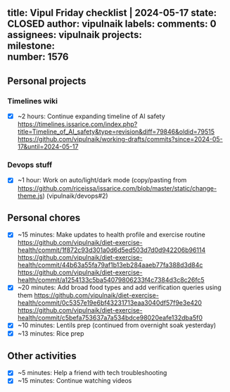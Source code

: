 title:	Vipul Friday checklist | 2024-05-17
state:	CLOSED
author:	vipulnaik
labels:	
comments:	0
assignees:	vipulnaik
projects:	
milestone:	
number:	1576
--
## Personal projects

### Timelines wiki

- [x] ~2 hours: Continue expanding timeline of AI safety https://timelines.issarice.com/index.php?title=Timeline_of_AI_safety&type=revision&diff=79846&oldid=79515 https://github.com/vipulnaik/working-drafts/commits?since=2024-05-17&until=2024-05-17

### Devops stuff

- [x] ~1 hour: Work on auto/light/dark mode (copy/pasting from https://github.com/riceissa/issarice.com/blob/master/static/change-theme.js) (vipulnaik/devops#2)

## Personal chores

- [x] ~15 minutes: Make updates to health profile and exercise routine https://github.com/vipulnaik/diet-exercise-health/commit/1f872c93d301a0d6d5ed503d7d0d942206b96114 https://github.com/vipulnaik/diet-exercise-health/commit/44b63a55fa79af1b13eb284aaeb77fa388d3d84c https://github.com/vipulnaik/diet-exercise-health/commit/a1254133c5ba54079806233f4c7384d3c8c26fc5
- [x] ~20 minutes: Add broad food types and add verification queries using them https://github.com/vipulnaik/diet-exercise-health/commit/0c5357e19e6bf43231713eaa3040df57f9e3e420 https://github.com/vipulnaik/diet-exercise-health/commit/c5befa753637a7a534bdce98020eafe132dba5f0
- [x] ~10 minutes: Lentils prep (continued from overnight soak yesterday)
- [x] ~13 minutes: Rice prep

## Other activities

- [x] ~5 minutes: Help a friend with tech troubleshooting
- [x] ~15 minutes: Continue watching videos
